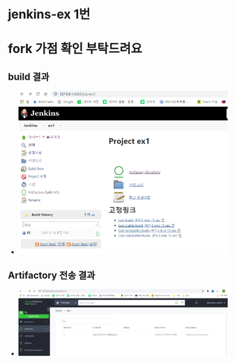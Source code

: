 # jenkins-ex  1번
# fork 가점 확인 부탁드려요

## build 결과

* ![ex1_1](ex1_1.png)



## Artifactory 전송 결과

* ![ex1_2](ex1_2.png)
